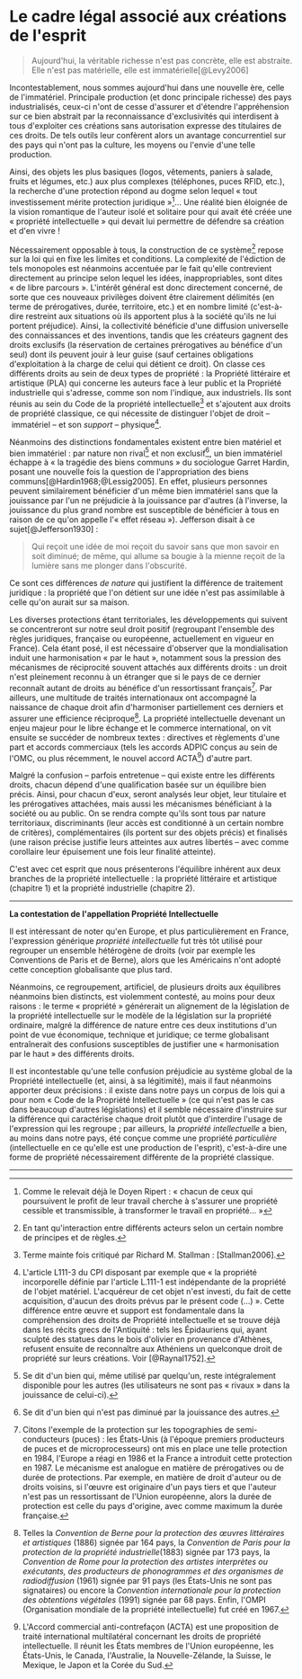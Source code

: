 # Le cadre légal associé aux créations de l'esprit
                        
                    


> Aujourd'hui, la véritable richesse n'est pas concrète, elle est abstraite. Elle n'est pas matérielle, elle est immatérielle[@Levy2006]


Incontestablement, nous sommes aujourd'hui dans une nouvelle ère, celle de l'immatériel. Principale production (et donc principale richesse) des pays industrialisés, ceux-ci n'ont de cesse d'assurer et d'étendre l'appréhension sur ce bien abstrait par la reconnaissance d'exclusivités qui interdisent à tous d'exploiter ces créations sans autorisation expresse des titulaires de ces droits. De tels outils leur confèrent alors un avantage concurrentiel sur des pays qui n'ont pas la culture, les moyens ou l'envie d'une telle production.

Ainsi, des objets les plus basiques (logos, vêtements, paniers à salade, fruits et légumes, etc.) aux plus complexes (téléphones, puces RFID, etc.), la recherche d'une protection répond au dogme selon lequel «&nbsp;tout investissement mérite protection juridique&nbsp;»[^intropartun1]… Une réalité bien éloignée de la vision romantique de l'auteur isolé et solitaire pour qui avait été créée une «&nbsp;propriété intellectuelle&nbsp;» qui devait lui permettre de défendre sa création et d'en vivre&nbsp;!

[^intropartun1]: Comme le relevait déjà le Doyen Ripert&nbsp;: «&nbsp;chacun de ceux qui poursuivent le profit de leur travail cherche à s'assurer une propriété cessible et transmissible, à transformer le travail en propriété…&nbsp;»

Nécessairement opposable à tous, la construction de ce système[^intropartun2] repose sur la loi qui en fixe les limites et conditions. La complexité de l'édiction de tels monopoles est néanmoins accentuée par le fait qu'elle contrevient directement au principe selon lequel les idées, inappropriables, sont dites «&nbsp;de libre parcours&nbsp;». L'intérêt général est donc directement concerné, de sorte que ces nouveaux privilèges doivent être clairement délimités (en terme de prérogatives, durée, territoire, etc.) et en nombre limité (c'est-à-dire restreint aux situations où ils apportent plus à la société qu'ils ne lui portent préjudice). Ainsi, la collectivité bénéficie d'une diffusion universelle des connaissances et des inventions, tandis que les créateurs gagnent des droits exclusifs (la réservation de certaines prérogatives au bénéfice d'un seul) dont ils peuvent jouir à leur guise (sauf certaines obligations d'exploitation à la charge de celui qui détient ce droit). On classe ces différents droits au sein de deux types de propriété&nbsp;: la Propriété littéraire et artistique (PLA) qui concerne les auteurs face à leur public et la Propriété industrielle qui s'adresse, comme son nom l'indique, aux industriels. Ils sont réunis au sein du Code de la propriété intellectuelle[^intropartun3] et s'ajoutent aux droits de propriété classique, ce qui nécessite de distinguer l'objet de droit &ndash;&nbsp;immatériel&nbsp;&ndash; et son _support_ &ndash;&nbsp;physique[^intropartun4].

<!-- NOTES -->
[^intropartun2]: En tant qu'interaction entre différents acteurs selon un certain nombre de principes et de règles.

[^intropartun3]: Terme mainte fois critiqué par Richard M. Stallman&nbsp;: [Stallman2006].

[^intropartun4]: L'article L111-3 du CPI disposant par exemple que «&nbsp;la propriété incorporelle définie par l'article L.111-1 est indépendante de la propriété de l'objet matériel. L'acquéreur de cet objet n'est investi, du fait de cette acquisition, d'aucun des droits prévus par le présent code (…)&nbsp;». Cette différence entre œuvre et support est fondamentale dans la compréhension des droits de Propriété intellectuelle et se trouve déjà dans les récits grecs de l'Antiquité&nbsp;: tels les Épidauriens qui, ayant sculpté des statues dans le bois d'olivier en provenance d'Athènes, refusent ensuite de reconnaître aux Athéniens un quelconque droit de propriété sur leurs créations. Voir [@Raynal1752].
<!-- /NOTES -->

Néanmoins des distinctions fondamentales existent entre bien matériel et bien immatériel&nbsp;: par nature non rival[^intropartun5] et non exclusif[^intropartun6], un bien immatériel échappe à «&nbsp;la tragédie des biens communs&nbsp;» du sociologue Garret Hardin, posant une nouvelle fois la question de l'appropriation des biens communs[@Hardin1968;@Lessig2005]. En effet, plusieurs personnes peuvent similairement bénéficier d'un même bien immatériel sans que la jouissance par l'un ne préjudicie à la jouissance par d'autres (à l'inverse, la jouissance du plus grand nombre est susceptible de bénéficier à tous en raison de ce qu'on appelle l'«&nbsp;effet réseau&nbsp;»). Jefferson disait à ce sujet[@Jefferson1930]&nbsp;:

> Qui reçoit une idée de moi reçoit du savoir sans que mon savoir en soit diminué; de même, qui allume sa bougie à la mienne reçoit de la lumière sans me plonger dans l'obscurité.

Ce sont ces différences _de nature_ qui justifient la différence de traitement juridique&nbsp;: la propriété que l'on détient sur une idée n'est pas assimilable à celle qu'on aurait sur sa maison.

<!-- NOTES -->
[^intropartun5]: Se dit d'un bien qui, même utilisé par quelqu'un, reste intégralement disponible pour les autres (les utilisateurs ne sont pas «&nbsp;rivaux&nbsp;» dans la jouissance de celui-ci).

[^intropartun6]: Se dit d'un bien qui n'est pas diminué par la jouissance des autres.
<!-- /NOTES -->

Les diverses protections étant territoriales, les développements qui suivent se concentreront sur notre seul droit positif (regroupant l'ensemble des règles juridiques, française ou européenne, actuellement en vigueur en France). Cela étant posé, il est nécessaire d'observer que la mondialisation induit une harmonisation «&nbsp;par le haut&nbsp;», notamment sous la pression des mécanismes de réciprocité souvent attachés aux différents droits&nbsp;: un droit n'est pleinement reconnu à un étranger que si le pays de ce dernier reconnaît autant de droits au bénéfice d'un ressortissant français[^intropartun7]. Par ailleurs, une multitude de traités internationaux ont accompagné la naissance de chaque droit afin d'harmoniser partiellement ces derniers et assurer une efficience réciproque[^intropartun8]. La propriété intellectuelle devenant un enjeu majeur pour le libre échange et le commerce international, on vit ensuite se succéder de nombreux textes&nbsp;: directives et règlements d'une part et accords commerciaux (tels les accords ADPIC conçus au sein de l'OMC, ou plus récemment, le nouvel accord ACTA[^intropartun9]) d'autre part.

<!-- NOTES -->
[^intropartun7]: Citons l'exemple de la protection sur les topographies de semi-conducteurs (puces)&nbsp;: les États-Unis (à l'époque premiers producteurs de puces et de microprocesseurs) ont mis en place une telle protection en 1984, l'Europe a réagi en 1986 et la France a introduit cette protection en 1987. Le mécanisme est analogue en matière de prérogatives ou de durée de protections. Par exemple, en matière de droit d'auteur ou de droits voisins, si l'œuvre est originaire d'un pays tiers et que l'auteur n'est pas un ressortissant de l'Union européenne, alors la durée de protection est celle du pays d'origine, avec comme maximum la durée française.

[^intropartun8]: Telles la _Convention de Berne pour la protection des œuvres littéraires et artistiques_ (1886) signée par 164 pays, la _Convention de Paris pour la protection de la propriété industrielle_(1883) signée par 173 pays, la _Convention de Rome pour la protection des artistes interprètes ou exécutants, des producteurs de phonogrammes et des organismes de radiodiffusion_ (1961) signée par 91 pays (les États-Unis ne sont pas signataires) ou encore la _Convention internationale pour la protection des obtentions végétales_ (1991) signée par 68 pays. Enfin, l'OMPI (Organisation mondiale de la propriété intellectuelle) fut créé en 1967.

[^intropartun9]: L'Accord commercial anti-contrefaçon (ACTA) est une proposition de traité international multilatéral concernant les droits de propriété intellectuelle. Il réunit les États membres de l'Union européenne, les États-Unis, le Canada, l'Australie, la Nouvelle-Zélande, la Suisse, le Mexique, le Japon et la Corée du Sud.
<!-- /NOTES -->

Malgré la confusion &ndash;&nbsp;parfois entretenue&nbsp;&ndash; qui existe entre les différents droits, chacun dépend d'une qualification basée sur un équilibre bien précis. Ainsi, pour chacun d'eux, seront analysés leur objet, leur titulaire et les prérogatives attachées, mais aussi les mécanismes bénéficiant à la société ou au public. On se rendra compte qu'ils sont tous par nature territoriaux, discriminants (leur accès est conditionné à un certain nombre de critères), complémentaires (ils portent sur des objets précis) et finalisés (une raison précise justifie leurs atteintes aux autres libertés &ndash;&nbsp;avec comme corollaire leur épuisement une fois leur finalité atteinte). 

C'est avec cet esprit que nous présenterons l'équilibre inhérent aux deux branches de la propriété intellectuelle&nbsp;: la propriété littéraire et artistique (chapitre 1) et la propriété industrielle (chapitre 2).

-------------

__La contestation de l'appellation Propriété Intellectuelle__

Il est intéressant de noter qu'en Europe, et plus particulièrement en France, l'expression générique _propriété intellectuelle_ fut très tôt utilisé pour regrouper un ensemble hétérogène de droits (voir par exemple les Conventions de Paris et de Berne), alors que les Américains n'ont adopté cette conception globalisante que plus tard.

Néanmoins, ce regroupement, artificiel, de plusieurs droits aux équilibres néanmoins bien distincts, est violemment contesté, au moins pour deux raisons&nbsp;: le terme «&nbsp;propriété&nbsp;» générerait un alignement de la législation de la propriété intellectuelle sur le modèle de la législation sur la propriété ordinaire, malgré la différence de nature entre ces deux institutions d'un point de vue économique, technique et juridique; ce terme globalisant entraînerait des confusions susceptibles de justifier une «&nbsp;harmonisation par le haut&nbsp;» des différents droits.

Il est incontestable qu'une  telle confusion préjudicie au système global de la Propriété intellectuelle (et, ainsi, à sa légitimité), mais il faut néanmoins apporter deux précisions&nbsp;: il existe dans notre pays un corpus de lois qui a pour nom «&nbsp;Code de la Propriété Intellectuelle&nbsp;» (ce qui n'est pas le cas dans beaucoup d'autres législations) et il semble nécessaire d'instruire sur la différence qui caractérise chaque droit plutôt que d'interdire l'usage de l'expression qui les regroupe&nbsp;; par ailleurs, la _propriété intellectuelle_ a bien, au moins dans notre pays, été conçue comme une propriété _particulière_ (intellectuelle en ce qu'elle est une production de l'esprit), c'est-à-dire une forme de propriété nécessairement différente de la propriété classique.

-------------




   

